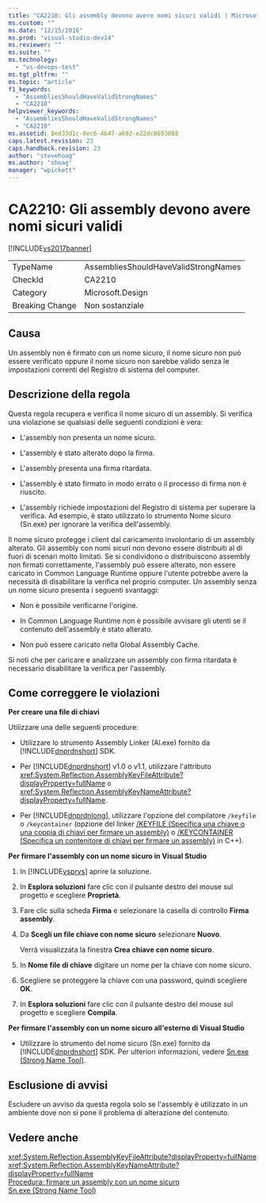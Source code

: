 ```yaml
---
title: "CA2210: Gli assembly devono avere nomi sicuri validi | Microsoft Docs"
ms.custom: ""
ms.date: "12/15/2016"
ms.prod: "visual-studio-dev14"
ms.reviewer: ""
ms.suite: ""
ms.technology: 
  - "vs-devops-test"
ms.tgt_pltfrm: ""
ms.topic: "article"
f1_keywords: 
  - "AssembliesShouldHaveValidStrongNames"
  - "CA2210"
helpviewer_keywords: 
  - "AssembliesShouldHaveValidStrongNames"
  - "CA2210"
ms.assetid: 8ed33d1c-8ec6-4b47-a692-e22dc8693088
caps.latest.revision: 23
caps.handback.revision: 23
author: "stevehoag"
ms.author: "shoag"
manager: "wpickett"
---
```

# CA2210: Gli assembly devono avere nomi sicuri validi
[!INCLUDE[vs2017banner](../code-quality/includes/vs2017banner.md)]

|||  
|-|-|  
|TypeName|AssembliesShouldHaveValidStrongNames|  
|CheckId|CA2210|  
|Category|Microsoft.Design|  
|Breaking Change|Non sostanziale|  
  
## Causa  
 Un assembly non è firmato con un nome sicuro, il nome sicuro non può essere verificato oppure il nome sicuro non sarebbe valido senza le impostazioni correnti del Registro di sistema del computer.  
  
## Descrizione della regola  
 Questa regola recupera e verifica il nome sicuro di un assembly.  Si verifica una violazione se qualsiasi delle seguenti condizioni è vera:  
  
-   L'assembly non presenta un nome sicuro.  
  
-   L'assembly è stato alterato dopo la firma.  
  
-   L'assembly presenta una firma ritardata.  
  
-   L'assembly è stato firmato in modo errato o il processo di firma non è riuscito.  
  
-   L'assembly richiede impostazioni del Registro di sistema per superare la verifica.  Ad esempio, è stato utilizzato lo strumento Nome sicuro \(Sn.exe\) per ignorare la verifica dell'assembly.  
  
 Il nome sicuro protegge i client dal caricamento involontario di un assembly alterato.  Gli assembly con nomi sicuri non devono essere distribuiti al di fuori di scenari molto limitati.  Se si condividono o distribuiscono assembly non firmati correttamente, l'assembly può essere alterato, non essere caricato in Common Language Runtime oppure l'utente potrebbe avere la necessità di disabilitare la verifica nel proprio computer.  Un assembly senza un nome sicuro presenta i seguenti svantaggi:  
  
-   Non è possibile verificarne l'origine.  
  
-   In Common Language Runtime non è possibile avvisare gli utenti se il contenuto dell'assembly è stato alterato.  
  
-   Non può essere caricato nella Global Assembly Cache.  
  
 Si noti che per caricare e analizzare un assembly con firma ritardata è necessario disabilitare la verifica per l'assembly.  
  
## Come correggere le violazioni  
 **Per creare una file di chiavi**  
  
 Utilizzare una delle seguenti procedure:  
  
-   Utilizzare lo strumento Assembly Linker \(Al.exe\) fornito da [!INCLUDE[dnprdnshort](../code-quality/includes/dnprdnshort_md.md)] SDK.  
  
-   Per [!INCLUDE[dnprdnshort](../code-quality/includes/dnprdnshort_md.md)] v1.0 o v1.1, utilizzare l'attributo <xref:System.Reflection.AssemblyKeyFileAttribute?displayProperty=fullName> o <xref:System.Reflection.AssemblyKeyNameAttribute?displayProperty=fullName>.  
  
-   Per [!INCLUDE[dnprdnlong](../code-quality/includes/dnprdnlong_md.md)], utilizzare l'opzione del compilatore `/keyfile` o `/keycontainer` \(opzione del linker [\/KEYFILE \(Specifica una chiave o una coppia di chiavi per firmare un assembly\)](/visual-cpp/build/reference/keyfile-specify-key-or-key-pair-to-sign-an-assembly) o [\/KEYCONTAINER \(Specifica un contenitore di chiavi per firmare un assembly\)](/visual-cpp/build/reference/keycontainer-specify-a-key-container-to-sign-an-assembly) in C\+\+\).  
  
 **Per firmare l'assembly con un nome sicuro in Visual Studio**  
  
1.  In [!INCLUDE[vsprvs](../code-quality/includes/vsprvs_md.md)] aprire la soluzione.  
  
2.  In **Esplora soluzioni** fare clic con il pulsante destro del mouse sul progetto e scegliere **Proprietà**.  
  
3.  Fare clic sulla scheda **Firma** e selezionare la casella di controllo **Firma assembly**.  
  
4.  Da **Scegli un file chiave con nome sicuro** selezionare **Nuovo**.  
  
     Verrà visualizzata la finestra **Crea chiave con nome sicuro**.  
  
5.  In **Nome file di chiave** digitare un nome per la chiave con nome sicuro.  
  
6.  Scegliere se proteggere la chiave con una password, quindi scegliere **OK**.  
  
7.  In **Esplora soluzioni** fare clic con il pulsante destro del mouse sul progetto e scegliere **Compila**.  
  
 **Per firmare l'assembly con un nome sicuro all'esterno di Visual Studio**  
  
-   Utilizzare lo strumento del nome sicuro \(Sn.exe\) fornito da [!INCLUDE[dnprdnshort](../code-quality/includes/dnprdnshort_md.md)] SDK.  Per ulteriori informazioni, vedere [Sn.exe \(Strong Name Tool\)](../Topic/Sn.exe%20\(Strong%20Name%20Tool\).md).  
  
## Esclusione di avvisi  
 Escludere un avviso da questa regola solo se l'assembly è utilizzato in un ambiente dove non si pone il problema di alterazione del contenuto.  
  
## Vedere anche  
 <xref:System.Reflection.AssemblyKeyFileAttribute?displayProperty=fullName>   
 <xref:System.Reflection.AssemblyKeyNameAttribute?displayProperty=fullName>   
 [Procedura: firmare un assembly con un nome sicuro](../Topic/How%20to:%20Sign%20an%20Assembly%20with%20a%20Strong%20Name.md)   
 [Sn.exe \(Strong Name Tool\)](../Topic/Sn.exe%20\(Strong%20Name%20Tool\).md)